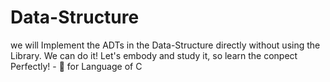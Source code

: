 # Data-Structure
we will Implement the ADTs in the Data-Structure directly without using the Library. We can do it! Let's embody and study it, so learn the conpect Perfectly! - 🤖 for Language of C

